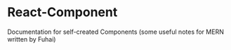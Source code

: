 # React-Component
Documentation for self-created Components (some useful notes for MERN written by Fuhai)


